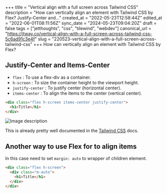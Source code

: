 +++
title = "Vertical align with a full screen across Tailwind CSS"
description = "How can vertically align an element with Tailwind CSS by Flex?           Justify-Center and..."
created_at = "2022-05-23T12:58:44Z"
edited_at = "2022-06-01T08:11:56Z"
sync_date = "2024-05-23T09:04:20Z"
draft = false
tags = ["jetthoughts", "css", "tilewind", "webdev"]
canonical_url = "https://jtway.co/vertical-align-with-a-full-screen-across-tailwind-css-5c6ad91c3e4f"
slug = "220523-vertical-align-with-a-full-screen-across-tailwind-css"
+++
How can vertically align an element with Tailwind CSS by Flex?
 
## Justify-Center and Items-Center

- `flex` : To use a flex-div as a container.
- `h-screen` : To size the container height to the viewport height.
- `justify-center` : To justify center (horizontal center).
- `items-center` : To align the items to the center (vertical center).

```html
<div class="flex h-screen items-center justify-center">
  <h1>Title</h1>
</div>
```

![Image description](https://dev-to-uploads.s3.amazonaws.com/uploads/articles/g8oeati6etcsm4r4fytf.png)
 
This is already pretty well documented in the [Tailwind CSS](https://tailwindcss.com/docs/align-items#center) docs.

## Another way to use Flex for to align items

In this case need to set `margin: auto` to wrapper of children element.

```html
<div class="flex h-screen">
  <div class="m-auto">
    <h1>Title</h1>
  </div>
</div>
```




